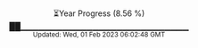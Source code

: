 <p align="center">
⏳Year Progress (8.56 %) <br>
██▁▁▁▁▁▁▁▁▁▁▁▁▁▁▁▁▁▁▁▁▁▁▁▁▁▁▁▁ <br>
<sub>Updated: Wed, 01 Feb 2023 06:02:48 GMT</sub>
</p>

